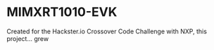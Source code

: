 # MIMXRT1010-EVK
Created for the Hackster.io Crossover Code Challenge with NXP, this project... grew
